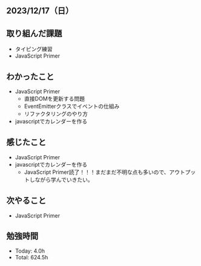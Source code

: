 ## 2023/12/17（日）

## 取り組んだ課題

- タイピング練習
- JavaScript Primer

## わかったこと
- JavaScript Primer
  - 直接DOMを更新する問題
  - EventEmitterクラスでイベントの仕組み
  - リファクタリングのやり方
- javascriptでカレンダーを作る

## 感じたこと 
- JavaScript Primer
- javascriptでカレンダーを作る
  - JavaScript Primer読了！！！まだまだ不明な点も多いので、アウトプットしながら学んでいきたい。

## 次やること
- JavaScript Primer

## 勉強時間

- Today: 4.0h
- Total: 624.5h
